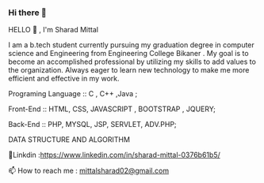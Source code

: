### Hi there 👋
HELLO 👋 , I'm Sharad Mittal




I am a b.tech student currently pursuing my graduation degree in computer science and Engineering from Engineering College Bikaner . 
My goal is to become an accomplished professional by utilizing my skills to add values to the organization. Always eager to learn new technology to make me more efficient and effective in my work.



Programing Language :: C , C++ ,Java ;




Front-End :: HTML,  CSS, JAVASCRIPT , BOOTSTRAP , JQUERY;

Back-End :: PHP, MYSQL, JSP, SERVLET, ADV.PHP;


DATA STRUCTURE AND ALGORITHM


💞️Linkdin :https://www.linkedin.com/in/sharad-mittal-0376b61b5/



📫 How to reach me : mittalsharad02@gmail.com 

<!--
**itsmittal02/itsmittal02** is a ✨ _special_ ✨ repository because its `README.md` (this file) appears on your GitHub profile.

Here are some ideas to get you started:

- 🔭 I’m currently working on ...
- 🌱 I’m currently learning ...
- 👯 I’m looking to collaborate on ...
- 🤔 I’m looking for help with ...
- 💬 Ask me about ...
- 📫 How to reach me: ...
- 😄 Pronouns: ...
- ⚡ Fun fact: ...
-->

